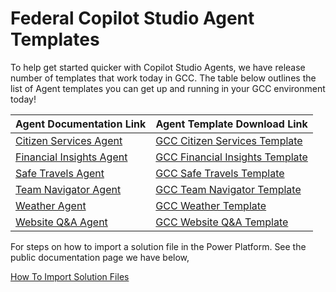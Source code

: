 # Federal Copilot Studio Agent Templates

To help get started quicker with Copilot Studio Agents, we have release number of templates that work today in GCC.  The table below outlines the list of Agent templates you can get up and running in your GCC environment today!

| Agent Documentation Link | Agent Template Download Link |
| ------------------------ | ---------------------------- |
| [Citizen Services Agent](https://learn.microsoft.com/en-us/microsoft-copilot-studio/template-citizen-services) | [GCC Citizen Services Template](files/CitizenServicesTemplate_1_0_0_1.zip) |
| [Financial Insights Agent](https://learn.microsoft.com/en-us/microsoft-copilot-studio/template-fin-insights) | [GCC Financial Insights Template](files/FinancialInsightsTemplate_1_0_0_1.zip) |
| [Safe Travels Agent](https://learn.microsoft.com/en-us/microsoft-copilot-studio/template-safe-travels) | [GCC Safe Travels Template](files/SafeTravelsTemplate_1_0_0_1.zip) |
| [Team Navigator Agent](https://learn.microsoft.com/en-us/microsoft-copilot-studio/template-org-navigator) | [GCC Team Navigator Template](files/TeamNavigatorTemplate_1_0_0_1.zip) |
| [Weather Agent](https://learn.microsoft.com/en-us/microsoft-copilot-studio/template-weather) | [GCC Weather Template](files/WeatherTemplate_1_0_0_1.zip) |
| [Website Q&A Agent](https://learn.microsoft.com/en-us/microsoft-copilot-studio/template-website-q-and-a) | [GCC Website Q&A Template](files/WebsiteQandATemplate_1_0_0_1.zip) |

For steps on how to import a solution file in the Power Platform.  See the public documentation page we have below,

[How To Import Solution Files](https://learn.microsoft.com/en-us/power-apps/maker/data-platform/import-update-export-solutions)